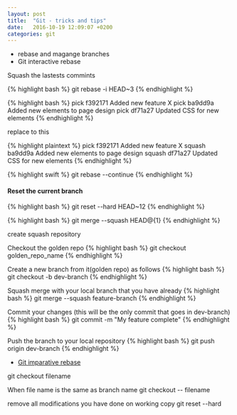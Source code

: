 ```yaml
---
layout: post
title:  "Git - tricks and tips"
date:   2016-10-19 12:09:07 +0200
categories: git
---
```


* rebase and magange branches
* Git interactive rebase

Squash the lastests commints

{% highlight bash %}
git rebase -i HEAD~3
{% endhighlight %}


{% highlight bash %}
pick f392171 Added new feature X
pick ba9dd9a Added new elements to page design
pick df71a27 Updated CSS for new elements
{% endhighlight %}

replace to this

{% highlight plaintext %}
pick f392171 Added new feature X
squash ba9dd9a Added new elements to page design
squash df71a27 Updated CSS for new elements
{% endhighlight %}

{% highlight swift %}
git rebase --continue
{% endhighlight %}

#### Reset the current branch
{% highlight bash %}
git reset --hard HEAD~12
{% endhighlight %}

{% highlight bash %}
git merge --squash HEAD@{1}
{% endhighlight %}

create squash repository

Checkout the golden repo
{% highlight bash %}
git checkout golden_repo_name
{% endhighlight %}

Create a new branch from it(golden repo) as follows
{% highlight bash %}
git checkout -b dev-branch
{% endhighlight %}

Squash merge with your local branch that you have already
{% highlight bash %}
git merge --squash feature-branch
{% endhighlight %}

Commit your changes (this will be the only commit that goes in dev-branch)
{% highlight bash %}
git commit -m "My feature complete"
{% endhighlight %}

Push the branch to your local repository
{% highlight bash %}
git push origin dev-branch
{% endhighlight %}


* [Git imparative rebase](https://www.atlassian.com/git/tutorials/rewriting-history/git-rebase)


git checkout filename

When file name is the same as branch name
git checkout -- filename

remove all modifications you have done on working copy
git reset --hard


